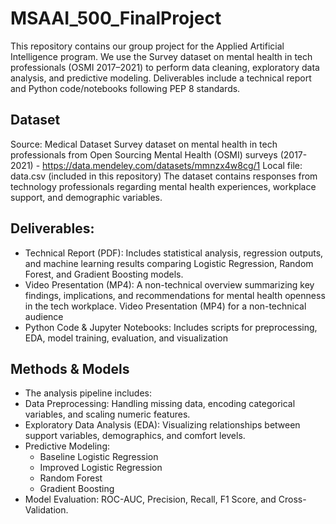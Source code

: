 # MSAAI_500_FinalProject
This repository contains our group project for the Applied Artificial Intelligence program. We use the Survey dataset on mental health in tech professionals (OSMI 2017–2021) to perform data cleaning, exploratory data analysis, and predictive modeling. Deliverables include a technical report and Python code/notebooks following PEP 8 standards.

## Dataset
Source: Medical Dataset Survey dataset on mental health in tech professionals from Open Sourcing Mental Health (OSMI) surveys (2017-2021) - https://data.mendeley.com/datasets/mmnzx4w8cg/1
Local file: data.csv (included in this repository)
The dataset contains responses from technology professionals regarding mental health experiences, workplace support, and demographic variables.

## Deliverables:
- Technical Report (PDF):
Includes statistical analysis, regression outputs, and machine learning results comparing Logistic Regression, Random Forest, and Gradient Boosting models.
- Video Presentation (MP4):
A non-technical overview summarizing key findings, implications, and recommendations for mental health openness in the tech workplace.
Video Presentation (MP4) for a non-technical audience
- Python Code & Jupyter Notebooks:
Includes scripts for preprocessing, EDA, model training, evaluation, and visualization

## Methods & Models
- The analysis pipeline includes:
- Data Preprocessing: Handling missing data, encoding categorical variables, and scaling numeric features.
- Exploratory Data Analysis (EDA): Visualizing relationships between support variables, demographics, and comfort levels.
- Predictive Modeling:
    - Baseline Logistic Regression
    - Improved Logistic Regression
    - Random Forest
    - Gradient Boosting
- Model Evaluation: ROC-AUC, Precision, Recall, F1 Score, and Cross-Validation.


